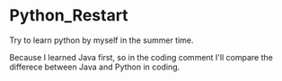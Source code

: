 # Python_Restart
Try to learn python by myself in the summer time.

Because I learned Java first, so in the coding comment I'll compare the differece between Java and Python in coding.
